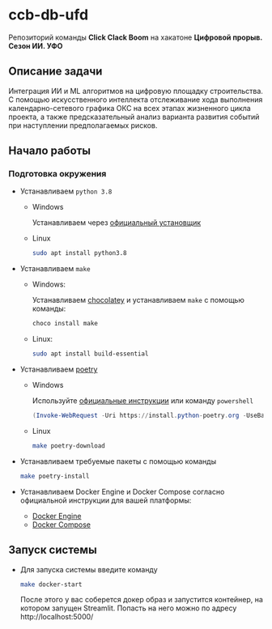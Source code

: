 # ccb-db-ufd
Репозиторий команды **Click Clack Boom** на хакатоне **Цифровой прорыв. Сезон ИИ. УФО**

## Описание задачи
Интеграция ИИ и ML алгоритмов на
цифровую площадку строительства. С
помощью искусственного интеллекта
отслеживание хода выполнения
календарно-сетевого графика ОКС на всех
этапах жизненного цикла проекта, а также
предсказательный анализ варианта
развития событий при наступлении предполагаемых рисков.

## Начало работы
### Подготовка окружения
- Устанавливаем `python 3.8`
    - Windows

        Устанавливаем через [официальный установщик](https://www.python.org/downloads/)

    - Linux

        ```bash
        sudo apt install python3.8
        ```

- Устанавливаем `make`
    - Windows:

        Устанавливаем [chocolatey](https://chocolatey.org/install) и устанавливаем `make` с помощью команды:

        ```powershell
        choco install make
        ```

    - Linux:

        ```bash
        sudo apt install build-essential
        ```

- Устанавливаем [poetry](https://python-poetry.org/docs/#installation)
    - Windows

        Используйте [официальные инструкции](https://python-poetry.org/docs/#windows-powershell-install-instructions) или команду `powershell`

        ```powershell
        (Invoke-WebRequest -Uri https://install.python-poetry.org -UseBasicParsing).Content | py -
        ```

    - Linux

        ```bash
        make poetry-download
        ```
- Устанавливаем требуемые пакеты с помощью команды
    ```bash
    make poetry-install
    ```
- Устанавливаем Docker Engine и Docker Compose согласно официальной инструкции для вашей платформы:
  - [Docker Engine](https://docs.docker.com/engine/install/)
  - [Docker Compose](https://docs.docker.com/compose/install/)
## Запуск системы
- Для запуска системы введите команду
    ```bash
    make docker-start
    ```
  После этого у вас соберется докер образ и запустится контейнер, на котором запущен Streamlit. 
  Попасть на него можно по адресу http://localhost:5000/